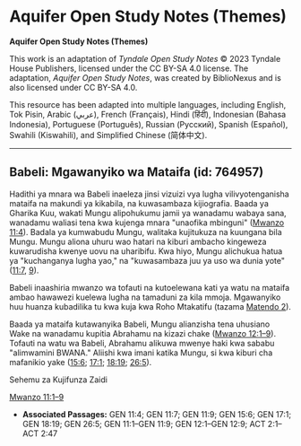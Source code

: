 # Aquifer Open Study Notes (Themes)

**Aquifer Open Study Notes (Themes)**

This work is an adaptation of *Tyndale Open Study Notes* © 2023 Tyndale House Publishers, licensed under the CC BY\-SA 4\.0 license. The adaptation, *Aquifer Open Study Notes*, was created by BiblioNexus and is also licensed under CC BY\-SA 4\.0\.

This resource has been adapted into multiple languages, including English, Tok Pisin, Arabic (عربي), French (Français), Hindi (हिंदी), Indonesian (Bahasa Indonesia), Portuguese (Português), Russian (Русский), Spanish (Español), Swahili (Kiswahili), and Simplified Chinese (简体中文).



--------------------------------

## Babeli: Mgawanyiko wa Mataifa (id: 764957)

Hadithi ya mnara wa Babeli inaeleza jinsi vizuizi vya lugha vilivyotenganisha mataifa na makundi ya kikabila, na kuwasambaza kijiografia. Baada ya Gharika Kuu, wakati Mungu alipohukumu jamii ya wanadamu wabaya sana, wanadamu waliasi tena kwa kujenga mnara "unaofika mbinguni" ([Mwanzo 11:4](https://ref.ly/Gen11:4)). Badala ya kumwabudu Mungu, walitaka kujitukuza na kuungana bila Mungu. Mungu aliona uhuru wao hatari na kiburi ambacho kingeweza kuwarudisha kwenye uovu na uharibifu. Kwa hiyo, Mungu alichukua hatua ya "kuchanganya lugha yao," na "kuwasambaza juu ya uso wa dunia yote" ([11:7](https://ref.ly/Gen11:7), [9](https://ref.ly/Gen11:9)).

Babeli inaashiria mwanzo wa tofauti na kutoelewana kati ya watu na mataifa ambao hawawezi kuelewa lugha na tamaduni za kila mmoja. Mgawanyiko huu huanza kubadilika tu kwa kuja kwa Roho Mtakatifu (tazama [Matendo 2](https://ref.ly/Acts2:1-Acts2:47)).

Baada ya mataifa kutawanyika Babeli, Mungu alianzisha tena uhusiano Wake na wanadamu kupitia Abrahamu na kizazi chake ([Mwanzo 12:1–9](https://ref.ly/Gen12:1-Gen12:9)). Tofauti na watu wa Babeli, Abrahamu alikuwa mwenye haki kwa sababu "alimwamini BWANA." Aliishi kwa imani katika Mungu, si kwa kiburi cha mafanikio yake ([15:6](https://ref.ly/Gen15:6); [17:1](https://ref.ly/Gen17:1); [18:19](https://ref.ly/Gen18:19); [26:5](https://ref.ly/Gen26:5)).

Sehemu za Kujifunza Zaidi

[Mwanzo 11:1–9](https://ref.ly/Gen11:1-Gen11:9)

* **Associated Passages:** GEN 11:4; GEN 11:7; GEN 11:9; GEN 15:6; GEN 17:1; GEN 18:19; GEN 26:5; GEN 11:1–GEN 11:9; GEN 12:1–GEN 12:9; ACT 2:1–ACT 2:47

